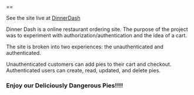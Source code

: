 ==

See the site live at [DinnerDash](http://vast-atoll-3743.herokuapp.com)

Dinner Dash is a online restaurant ordering site. The purpose of the project was to experiment with authorization/authentication and the idea of a cart.

The site is broken into two experiences: the unauthenticated and authenticated.

Unauthenticated customers can add pies to their cart and checkout. Authenticated users can create, read, updated, and delete pies.

### Enjoy our Deliciously Dangerous Pies!!!!
